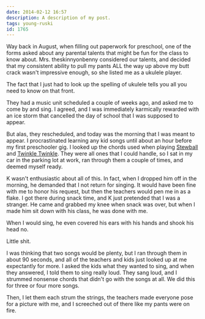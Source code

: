 ```yaml
---
date: 2014-02-12 16:57
description: A description of my post.
tags: young-ruski
id: 1765
---
```

Way back in August, when filling out paperwork for preschool, one of the forms asked about any parental talents that might be fun for the class to know about.  Mrs. theskinnyonbenny considered our talents, and decided that my consistent ability to pull my pants ALL the way up above my butt crack wasn't impressive enough, so she listed me as a ukulele player.

The fact that I just had to look up the spelling of ukulele tells you all you need to know on that front.

They had a music unit scheduled a couple of weeks ago, and asked me to come by and sing.  I agreed, and I was immediately karmically rewarded with an ice storm that cancelled the day of school that I was supposed to appear.

But alas, they rescheduled, and today was the morning that I was meant to appear.  I procrastinated learning any kid songs until about an hour before my first preschooler gig.  I looked up the chords used when playing <a href="http://www.guitaretab.com/p/peter-paul-and-mary/274621.html" target="_blank">Stewball</a> and <a href="http://guitar.about.com/od/guitartab/l/bl-twinkle-twinkle-little-star.htm" target="_blank">Twinkle Twinkle</a>.  They were all ones that I could handle, so I sat in my car in the parking lot at work, ran through them a couple of times, and deemed myself ready.

K wasn't enthusiastic about all of this.  In fact, when I dropped him off in the morning, he demanded that I not return for singing.  It would have been fine with me to honor his request, but then the teachers would pen me in as a flake.  I got there during snack time, and K just pretended that I was a stranger.  He came and grabbed my knee when snack was over, but when I made him sit down with his class, he was done with me.  

When I would sing, he even covered his ears with his hands and shook his head no.

Little shit.

I was thinking that two songs would be plenty, but I ran through them in about 90 seconds, and all of the teachers and kids just looked up at me expectantly for more.  I asked the kids what they wanted to sing, and when they answered, I told them to sing really loud.  They sang loud, and I strummed nonsense chords that didn't go with the songs at all.  We did this for three or four more songs.

Then, I let them each strum the strings, the teachers made everyone pose for a picture with me, and I screeched out of there like my pants were on fire.